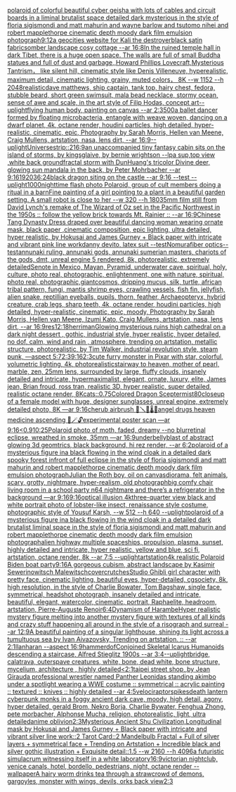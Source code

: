 [polaroid of colorful beautiful cyber geisha with lots of cables and circuit boards in a liminal brutalist space detailed dark mysterious in the style of floria sigismondi and matt mahurin and wayne barlow and tsutomo nihei and robert mapplethorpe cinematic depth moody dark film emulsion photograph](https://www.ebank.nz/aiartgenerator?category=polaroid%20of%20colorful%20beautiful%20cyber%20geisha%20with%20lots%20of%20cables%20and%20circuit%20boards%20in%20a%20liminal%20brutalist%20space%20detailed%20dark%20mysterious%20in%20the%20style%20of%20floria%20sigismondi%20and%20matt%20mahurin%20and%20wayne%20barlow%20and%20tsutomo%20nihei%20and%20robert%20mapplethorpe%20cinematic%20depth%20moody%20dark%20film%20emulsion%20photograph)[9:12](https://www.ebank.nz/aiartgenerator?category=9%3A12)[a geocities website for Kali the destroyer](https://www.ebank.nz/aiartgenerator?category=a%20geocities%20website%20for%20Kali%20the%20destroyer)[black satin fabric](https://www.ebank.nz/aiartgenerator?category=black%20satin%20fabric)[somber landscape cosy cottage --ar 16:8](https://www.ebank.nz/aiartgenerator?category=somber%20landscape%20cosy%20cottage%20--ar%2016%3A8)[In the ruined temple hall in dark Tibet, there is a huge open space. The walls are full of small Buddha statues and full of dust and garbage,,Howard Phillips Lovecraft,Mysterious Tantrism， like silent hill, cinematic style like Denis Villeneuve, hyperealistic, maximum detail, cinematic lighting, grainy, muted colors， 8K  --w 1152 --h 2048](https://www.ebank.nz/aiartgenerator?category=In%20the%20ruined%20temple%20hall%20in%20dark%20Tibet%2C%20there%20is%20a%20huge%20open%20space.%20The%20walls%20are%20full%20of%20small%20Buddha%20statues%20and%20full%20of%20dust%20and%20garbage%2C%2CHoward%20Phillips%20Lovecraft%2CMysterious%20Tantrism%EF%BC%8C%20like%20silent%20hill%2C%20cinematic%20style%20like%20Denis%20Villeneuve%2C%20hyperealistic%2C%20maximum%20detail%2C%20cinematic%20lighting%2C%20grainy%2C%20muted%20colors%EF%BC%8C%208K%20%20--w%201152%20--h%202048)[realistic](https://www.ebank.nz/aiartgenerator?category=realistic)[dave matthews, ship captain, tank top, hairy chest, fedora, stubble beard, short green swimsuit, mala bead necklace, stormy ocean, sense of awe and scale, in the art style of Filip Hodas, concept art](https://www.ebank.nz/aiartgenerator?category=dave%20matthews%2C%20ship%20captain%2C%20tank%20top%2C%20hairy%20chest%2C%20fedora%2C%20stubble%20beard%2C%20short%20green%20swimsuit%2C%20mala%20bead%20necklace%2C%20stormy%20ocean%2C%20sense%20of%20awe%20and%20scale%2C%20in%20the%20art%20style%20of%20Filip%20Hodas%2C%20concept%20art)[--uplight](https://www.ebank.nz/aiartgenerator?category=--uplight)[flying human body, painting on canvas --ar 2:3](https://www.ebank.nz/aiartgenerator?category=flying%20human%20body%2C%20painting%20on%20canvas%20--ar%202%3A3)[500](https://www.ebank.nz/aiartgenerator?category=500)[a ballet dancer formed by floating microbacteria, entangle with weave woven, dancing on a dwarf planet, 4k, octane render, houdini particles, high detailed, hyper-realistic, cinematic, epic, Photography by Sarah Morris, Hellen van Meene, Craig Mullens, artstation, nasa, lens dirt, --ar 16:9](https://www.ebank.nz/aiartgenerator?category=a%20ballet%20dancer%20formed%20by%20floating%20microbacteria%2C%20entangle%20with%20weave%20woven%2C%20dancing%20on%20a%20dwarf%20planet%2C%204k%2C%20octane%20render%2C%20houdini%20particles%2C%20high%20detailed%2C%20hyper-realistic%2C%20cinematic%2C%20epic%2C%20Photography%20by%20Sarah%20Morris%2C%20Hellen%20van%20Meene%2C%20Craig%20Mullens%2C%20artstation%2C%20nasa%2C%20lens%20dirt%2C%20--ar%2016%3A9)[--uplight](https://www.ebank.nz/aiartgenerator?category=--uplight)[Universe](https://www.ebank.nz/aiartgenerator?category=Universe)[strip::2](https://www.ebank.nz/aiartgenerator?category=strip%3A%3A2)[16:9](https://www.ebank.nz/aiartgenerator?category=16%3A9)[an unaccompanied tiny fantasy cabin sits on the island of storms, by kingsglaive, by bernie wrightson --lp](https://www.ebank.nz/aiartgenerator?category=an%20unaccompanied%20tiny%20fantasy%20cabin%20sits%20on%20the%20island%20of%20storms%2C%20by%20kingsglaive%2C%20by%20bernie%20wrightson%20--lp)[a sup,top view ,white back ground](https://www.ebank.nz/aiartgenerator?category=a%20sup%2Ctop%20view%20%2Cwhite%20back%20ground)[fractal storm with DunHuang's tricolor Divine deer, glowing sun mandala in the back, by Peter Mohrbacher  --ar 9:16](https://www.ebank.nz/aiartgenerator?category=fractal%20storm%20with%20DunHuang%27s%20tricolor%20Divine%20deer%2C%20glowing%20sun%20mandala%20in%20the%20back%2C%20by%20Peter%20Mohrbacher%20%20--ar%209%3A16)[1920](https://www.ebank.nz/aiartgenerator?category=1920)[36:24](https://www.ebank.nz/aiartgenerator?category=36%3A24)[black dragon siting on the castle --ar 9:16 --test --uplight](https://www.ebank.nz/aiartgenerator?category=black%20dragon%20siting%20on%20the%20castle%20--ar%209%3A16%20--test%20--uplight)[1000](https://www.ebank.nz/aiartgenerator?category=1000)[nighttime flash photo Polaroid, group of cult members doing a ritual in a barn](https://www.ebank.nz/aiartgenerator?category=nighttime%20flash%20photo%20Polaroid%2C%20group%20of%20cult%20members%20doing%20a%20ritual%20in%20a%20barn)[Fine painting of a girl pointing to a plant in a beautiful garden setting. A small robot is close to her --w 320 --h 180](https://www.ebank.nz/aiartgenerator?category=Fine%20painting%20of%20a%20girl%20pointing%20to%20a%20plant%20in%20a%20beautiful%20garden%20setting.%20A%20small%20robot%20is%20close%20to%20her%20--w%20320%20--h%20180)[35mm film still from David Lynch's remake of The Wizard of Oz set in the Pacific Northwest in the 1950s :: follow the yellow brick towards Mt. Rainier :: --ar 16:9](https://www.ebank.nz/aiartgenerator?category=35mm%20film%20still%20from%20David%20Lynch%27s%20remake%20of%20The%20Wizard%20of%20Oz%20set%20in%20the%20Pacific%20Northwest%20in%20the%201950s%20%3A%3A%20follow%20the%20yellow%20brick%20towards%20Mt.%20Rainier%20%3A%3A%20--ar%2016%3A9)[Chinese Tang Dynasty Dress draped over beautiful dancing woman wearing ornate mask, black paper ,cinematic composition, epic lighting, ultra detailed, hyper realistic, by Hokusai and James Gurney + Black paper with intricate and vibrant pink line work](https://www.ebank.nz/aiartgenerator?category=Chinese%20Tang%20Dynasty%20Dress%20draped%20over%20beautiful%20dancing%20woman%20wearing%20ornate%20mask%2C%20black%20paper%20%2Ccinematic%20composition%2C%20epic%20lighting%2C%20ultra%20detailed%2C%20hyper%20realistic%2C%20by%20Hokusai%20and%20James%20Gurney%20%2B%20Black%20paper%20with%20intricate%20and%20vibrant%20pink%20line%20work)[danny devito, latex suit --test](https://www.ebank.nz/aiartgenerator?category=danny%20devito%2C%20latex%20suit%20--test)[Nomura](https://www.ebank.nz/aiartgenerator?category=Nomura)[fiber optics](https://www.ebank.nz/aiartgenerator?category=fiber%20optics)[--test](https://www.ebank.nz/aiartgenerator?category=--test)[annunaki ruling, annunaki gods, annunaki sumerian masters, chariots of the gods, dmt, unreal engine 5 rendered, 8k, photorealistic,  extremely detailed](https://www.ebank.nz/aiartgenerator?category=annunaki%20ruling%2C%20annunaki%20gods%2C%20annunaki%20sumerian%20masters%2C%20chariots%20of%20the%20gods%2C%20dmt%2C%20unreal%20engine%205%20rendered%2C%208k%2C%20photorealistic%2C%20%20extremely%20detailed)[Senote in Mexico, Mayan, Pyramid, underwater cave, spiritual, holy, culture, photo real, photographic, enlightenment, one with nature, spiritual, photo real, photographic,](https://www.ebank.nz/aiartgenerator?category=Senote%20in%20Mexico%2C%20Mayan%2C%20Pyramid%2C%20underwater%20cave%2C%20spiritual%2C%20holy%2C%20culture%2C%20photo%20real%2C%20photographic%2C%20enlightenment%2C%20one%20with%20nature%2C%20spiritual%2C%20photo%20real%2C%20photographic%2C)[giant](https://www.ebank.nz/aiartgenerator?category=giant)[cosmos, dripping mucus, silk, turtle, african tribal pattern, fungi, mantis shrimp eyes, crawling vessels, fish fin, jellyfish, alien snake, reptillian eyeballs, pupils, thorn, feather, Archaeopteryx, hybrid creature, crab legs, sharp teeth, 4k, octane render, houdini particles, high detailed, hyper-realistic, cinematic, epic, moody, Photography by Sarah Morris, Hellen van Meene, Izumi Kato, Craig Mullens, artstation, nasa, lens dirt, --ar 16:9](https://www.ebank.nz/aiartgenerator?category=cosmos%2C%20dripping%20mucus%2C%20silk%2C%20turtle%2C%20african%20tribal%20pattern%2C%20fungi%2C%20mantis%20shrimp%20eyes%2C%20crawling%20vessels%2C%20fish%20fin%2C%20jellyfish%2C%20alien%20snake%2C%20reptillian%20eyeballs%2C%20pupils%2C%20thorn%2C%20feather%2C%20Archaeopteryx%2C%20hybrid%20creature%2C%20crab%20legs%2C%20sharp%20teeth%2C%204k%2C%20octane%20render%2C%20houdini%20particles%2C%20high%20detailed%2C%20hyper-realistic%2C%20cinematic%2C%20epic%2C%20moody%2C%20Photography%20by%20Sarah%20Morris%2C%20Hellen%20van%20Meene%2C%20Izumi%20Kato%2C%20Craig%20Mullens%2C%20artstation%2C%20nasa%2C%20lens%20dirt%2C%20--ar%2016%3A9)[res](https://www.ebank.nz/aiartgenerator?category=res)[12:18](https://www.ebank.nz/aiartgenerator?category=12%3A18)[herriman](https://www.ebank.nz/aiartgenerator?category=herriman)[Glowing mysterious ruins high cathedral on a dark night dessert , gothic, industrial style, hyper realistic, hyper detailed, no dof, calm, wind and rain , atmosphere, trending on artstation, metallic structure, photorealistic, by Tim Walker, industrial revolution style, steam punk, —aspect 5:7](https://www.ebank.nz/aiartgenerator?category=Glowing%20mysterious%20ruins%20high%20cathedral%20on%20a%20dark%20night%20dessert%20%2C%20gothic%2C%20industrial%20style%2C%20hyper%20realistic%2C%20hyper%20detailed%2C%20no%20dof%2C%20calm%2C%20wind%20and%20rain%20%2C%20atmosphere%2C%20trending%20on%20artstation%2C%20metallic%20structure%2C%20photorealistic%2C%20by%20Tim%20Walker%2C%20industrial%20revolution%20style%2C%20steam%20punk%2C%20%E2%80%94aspect%205%3A7)[2:3](https://www.ebank.nz/aiartgenerator?category=2%3A3)[9:16](https://www.ebank.nz/aiartgenerator?category=9%3A16)[2:3](https://www.ebank.nz/aiartgenerator?category=2%3A3)[](https://www.ebank.nz/aiartgenerator?category=)[cute furry monster in Pixar with star, colorful, volumetric lighting, 4k, photorealistic](https://www.ebank.nz/aiartgenerator?category=cute%20furry%20monster%20in%20Pixar%20with%20star%2C%20colorful%2C%20volumetric%20lighting%2C%204k%2C%20photorealistic)[stairway to heaven, mother of pearl, marble, zen, 25mm lens, surrounded by large, fluffy clouds, insanely detailed and intricate, hypermaximalist, elegant, ornate, luxury, elite, James jean, Brian froud, ross tran, realistic 3D, hyper realistic, super detailed, realistic octane render, 8K](https://www.ebank.nz/aiartgenerator?category=stairway%20to%20heaven%2C%20mother%20of%20pearl%2C%20marble%2C%20zen%2C%2025mm%20lens%2C%20surrounded%20by%20large%2C%20fluffy%20clouds%2C%20insanely%20detailed%20and%20intricate%2C%20hypermaximalist%2C%20elegant%2C%20ornate%2C%20luxury%2C%20elite%2C%20James%20jean%2C%20Brian%20froud%2C%20ross%20tran%2C%20realistic%203D%2C%20hyper%20realistic%2C%20super%20detailed%2C%20realistic%20octane%20render%2C%208K)[cats](https://www.ebank.nz/aiartgenerator?category=cats)[::0.75](https://www.ebank.nz/aiartgenerator?category=%3A%3A0.75)[Colored Dragon Scepter](https://www.ebank.nz/aiartgenerator?category=Colored%20Dragon%20Scepter)[mist](https://www.ebank.nz/aiartgenerator?category=mist)[80](https://www.ebank.nz/aiartgenerator?category=80)[closeup of a female model with huge, designer sunglasses, unreal engine, extremely detailed photo, 8K —ar 9:16](https://www.ebank.nz/aiartgenerator?category=closeup%20of%20a%20female%20model%20with%20huge%2C%20designer%20sunglasses%2C%20unreal%20engine%2C%20extremely%20detailed%20photo%2C%208K%20%E2%80%94ar%209%3A16)[cherub airbrush 🧯🪛🩻🌡💊angel drugs heaven medicine ascending 🎐🪄🔓experimental poster scan —ar 9:16](https://www.ebank.nz/aiartgenerator?category=cherub%20airbrush%20%F0%9F%A7%AF%F0%9F%AA%9B%F0%9F%A9%BB%F0%9F%8C%A1%F0%9F%92%8Aangel%20drugs%20heaven%20medicine%20ascending%20%F0%9F%8E%90%F0%9F%AA%84%F0%9F%94%93experimental%20poster%20scan%20%E2%80%94ar%209%3A16)[<0.9](https://www.ebank.nz/aiartgenerator?category=%3C0.9)[10:25](https://www.ebank.nz/aiartgenerator?category=10%3A25)[Polaroid photo of moth, faded, dreamy --no blur](https://www.ebank.nz/aiartgenerator?category=Polaroid%20photo%20of%20moth%2C%20faded%2C%20dreamy%20--no%20blur)[retinal eclipse, wreathed in smoke, 35mm —ar 16:9](https://www.ebank.nz/aiartgenerator?category=retinal%20eclipse%2C%20wreathed%20in%20smoke%2C%2035mm%20%E2%80%94ar%2016%3A9)[underbelly](https://www.ebank.nz/aiartgenerator?category=underbelly)[blast of abstract glowing  3d geomtrics, black background, hi rez render, --ar 6:2](https://www.ebank.nz/aiartgenerator?category=blast%20of%20abstract%20glowing%20%203d%20geomtrics%2C%20black%20background%2C%20hi%20rez%20render%2C%20--ar%206%3A2)[polaroid of a mysterious figure ina black flowing in the wind cloak in a detailed dark spooky forest infront of full eclipse in the style of floria sigismondi and matt mahurin and robert mapplethorpe cinematic depth moody dark film emulsion photograph](https://www.ebank.nz/aiartgenerator?category=polaroid%20of%20a%20mysterious%20figure%20ina%20black%20flowing%20in%20the%20wind%20cloak%20in%20a%20detailed%20dark%20spooky%20forest%20infront%20of%20full%20eclipse%20in%20the%20style%20of%20floria%20sigismondi%20and%20matt%20mahurin%20and%20robert%20mapplethorpe%20cinematic%20depth%20moody%20dark%20film%20emulsion%20photograph)[Julian the Roth boy, oil on canvas](https://www.ebank.nz/aiartgenerator?category=Julian%20the%20Roth%20boy%2C%20oil%20on%20canvas)[diorama, felt animals, scary, grotty, nightmare, hyper-realism, old photograph](https://www.ebank.nz/aiartgenerator?category=diorama%2C%20felt%20animals%2C%20scary%2C%20grotty%2C%20nightmare%2C%20hyper-realism%2C%20old%20photograph)[big comfy chair living room  in a school party  n64 nightmare  and there’s a refrigerator in the background —ar 9:16](https://www.ebank.nz/aiartgenerator?category=big%20comfy%20chair%20living%20room%20%20in%20a%20school%20party%20%20n64%20nightmare%20%20and%20there%E2%80%99s%20a%20refrigerator%20in%20the%20background%20%E2%80%94ar%209%3A16)[9:16](https://www.ebank.nz/aiartgenerator?category=9%3A16)[optical illusion 4k](https://www.ebank.nz/aiartgenerator?category=optical%20illusion%204k)[three-quarter view black and white portrait photo of lobster-like insect, renaissance style costume, photographic style of Yousuf Karsh, --w 512 --h 640 --uplight](https://www.ebank.nz/aiartgenerator?category=three-quarter%20view%20black%20and%20white%20portrait%20photo%20of%20lobster-like%20insect%2C%20renaissance%20style%20costume%2C%20photographic%20style%20of%20Yousuf%20Karsh%2C%20--w%20512%20--h%20640%20--uplight)[polaroid of a mysterious figure ina black flowing in the wind cloak in a detailed dark brutalist liminal space in the style of floria sigismondi and matt mahurin and robert mapplethorpe cinematic depth moody dark film emulsion photograph](https://www.ebank.nz/aiartgenerator?category=polaroid%20of%20a%20mysterious%20figure%20ina%20black%20flowing%20in%20the%20wind%20cloak%20in%20a%20detailed%20dark%20brutalist%20liminal%20space%20in%20the%20style%20of%20floria%20sigismondi%20and%20matt%20mahurin%20and%20robert%20mapplethorpe%20cinematic%20depth%20moody%20dark%20film%20emulsion%20photograph)[alien highway multiple spaceships, propulsion, plasma, sunset, highly detailed and intricate, hyper realistic, yellow and blue, sci fi, artstation, octane render, 8k --ar 7:5 --uplight](https://www.ebank.nz/aiartgenerator?category=alien%20highway%20multiple%20spaceships%2C%20propulsion%2C%20plasma%2C%20sunset%2C%20highly%20detailed%20and%20intricate%2C%20hyper%20realistic%2C%20yellow%20and%20blue%2C%20sci%20fi%2C%20artstation%2C%20octane%20render%2C%208k%20--ar%207%3A5%20--uplight)[artstation](https://www.ebank.nz/aiartgenerator?category=artstation)[4k realistic Polaroid Biden boat party](https://www.ebank.nz/aiartgenerator?category=4k%20realistic%20Polaroid%20Biden%20boat%20party)[9:16](https://www.ebank.nz/aiartgenerator?category=9%3A16)[A gorgeous cubism, abstract landscape by Kasimir Sewerinowitsch Malewitsch](https://www.ebank.nz/aiartgenerator?category=A%20gorgeous%20cubism%2C%20abstract%20landscape%20by%20Kasimir%20Sewerinowitsch%20Malewitsch)[cover](https://www.ebank.nz/aiartgenerator?category=cover)[crutches](https://www.ebank.nz/aiartgenerator?category=crutches)[Studio Ghibli girl character with pretty face, cinematic lighting, beautiful eyes, hyper-detailed, cgsociety, 8k, high resolution, in the style of Charlie Bowater, Tom Bagshaw, single face, symmetrical, headshot photograph, insanely detailed and intricate, beautiful, elegant, watercolor, cinematic, portrait, Raphaelite, headroom, artstation, Pierre-Auguste Renoir](https://www.ebank.nz/aiartgenerator?category=Studio%20Ghibli%20girl%20character%20with%20pretty%20face%2C%20cinematic%20lighting%2C%20beautiful%20eyes%2C%20hyper-detailed%2C%20cgsociety%2C%208k%2C%20high%20resolution%2C%20in%20the%20style%20of%20Charlie%20Bowater%2C%20Tom%20Bagshaw%2C%20single%20face%2C%20symmetrical%2C%20headshot%20photograph%2C%20insanely%20detailed%20and%20intricate%2C%20beautiful%2C%20elegant%2C%20watercolor%2C%20cinematic%2C%20portrait%2C%20Raphaelite%2C%20headroom%2C%20artstation%2C%20Pierre-Auguste%20Renoir)[6:4](https://www.ebank.nz/aiartgenerator?category=6%3A4)[Dynamism of Harambe](https://www.ebank.nz/aiartgenerator?category=Dynamism%20of%20Harambe)[Hyper realistic mystery figure melting into another mystery figure with textures of all kinds and crazy  stuff happening all around in the style of a risograph and surreal --ar 12:9](https://www.ebank.nz/aiartgenerator?category=Hyper%20realistic%20mystery%20figure%20melting%20into%20another%20mystery%20figure%20with%20textures%20of%20all%20kinds%20and%20crazy%20%20stuff%20happening%20all%20around%20in%20the%20style%20of%20a%20risograph%20and%20surreal%20--ar%2012%3A9)[A beautiful painting of a singular lighthouse, shining its light across a tumultuous sea by Ivan Aivazovsky, Trending on artstation. :: --ar 2:1](https://www.ebank.nz/aiartgenerator?category=A%20beautiful%20painting%20of%20a%20singular%20lighthouse%2C%20shining%20its%20light%20across%20a%20tumultuous%20sea%20by%20Ivan%20Aivazovsky%2C%20Trending%20on%20artstation.%20%3A%3A%20--ar%202%3A1)[llanharan --aspect 16:9](https://www.ebank.nz/aiartgenerator?category=llanharan%20--aspect%2016%3A9)[hammer](https://www.ebank.nz/aiartgenerator?category=hammer)[](https://www.ebank.nz/aiartgenerator?category=)[dof](https://www.ebank.nz/aiartgenerator?category=dof)[Conjoined Skeletal Icarus Humanoids descending a staircase, Alfred Stieglitz 1900s --ar 3:4](https://www.ebank.nz/aiartgenerator?category=Conjoined%20Skeletal%20Icarus%20Humanoids%20descending%20a%20staircase%2C%20Alfred%20Stieglitz%201900s%20--ar%203%3A4)[--uplight](https://www.ebank.nz/aiartgenerator?category=--uplight)[bridge, calatrava, outerspave creatures, white, bone, dead white, bone structure, mycelium, architecture , highly detailed](https://www.ebank.nz/aiartgenerator?category=bridge%2C%20calatrava%2C%20outerspave%20creatures%2C%20white%2C%20bone%2C%20dead%20white%2C%20bone%20structure%2C%20mycelium%2C%20architecture%20%2C%20highly%20detailed)[<2:1](https://www.ebank.nz/aiartgenerator?category=%3C2%3A1)[taipei street shop,,by Jean Giraud](https://www.ebank.nz/aiartgenerator?category=taipei%20street%20shop%2C%2Cby%20Jean%20Giraud)[a professional wrestler named Panther Leonidas standing akimbo under a spotlight wearing a WWE costume :: symmetrical :: acrylic painting :: textured :: knives :: highly detailed --ar 4:5](https://www.ebank.nz/aiartgenerator?category=a%20professional%20wrestler%20named%20Panther%20Leonidas%20standing%20akimbo%20under%20a%20spotlight%20wearing%20a%20WWE%20costume%20%3A%3A%20symmetrical%20%3A%3A%20acrylic%20painting%20%3A%3A%20textured%20%3A%3A%20knives%20%3A%3A%20highly%20detailed%20--ar%204%3A5)[velociraptor](https://www.ebank.nz/aiartgenerator?category=velociraptor)[spikes](https://www.ebank.nz/aiartgenerator?category=spikes)[death lantern cyberpunk monks in a foggy ancient dark cave, moody, high detail, agony, hyper detailed, gerald Brom, Nekro Borja, Charlie Bywater, Fenghua Zhong, pete morbacher, Alphonse Mucha, religion, photorealistic, light, ultra detailed](https://www.ebank.nz/aiartgenerator?category=death%20lantern%20cyberpunk%20monks%20in%20a%20foggy%20ancient%20dark%20cave%2C%20moody%2C%20high%20detail%2C%20agony%2C%20hyper%20detailed%2C%20gerald%20Brom%2C%20Nekro%20Borja%2C%20Charlie%20Bywater%2C%20Fenghua%20Zhong%2C%20pete%20morbacher%2C%20Alphonse%20Mucha%2C%20religion%2C%20photorealistic%2C%20light%2C%20ultra%20detailed)[anime oblivion](https://www.ebank.nz/aiartgenerator?category=anime%20oblivion)[2:3](https://www.ebank.nz/aiartgenerator?category=2%3A3)[Mysterious Ancient Shu Civilization,Longitudinal  mask by Hokusai and James Gurney + Black paper with intricate and vibrant silver line work::2 Tarot Card::2 Mandelbulb Fractal + Full of silver layers + symmetrical face + Trending on Artstation + Incredible black and silver gothic illustration + Exquisite detail::1.5  --w 2160 --h 4096](https://www.ebank.nz/aiartgenerator?category=Mysterious%20Ancient%20Shu%20Civilization%2CLongitudinal%20%20mask%20by%20Hokusai%20and%20James%20Gurney%20%2B%20Black%20paper%20with%20intricate%20and%20vibrant%20silver%20line%20work%3A%3A2%20Tarot%20Card%3A%3A2%20Mandelbulb%20Fractal%20%2B%20Full%20of%20silver%20layers%20%2B%20symmetrical%20face%20%2B%20Trending%20on%20Artstation%20%2B%20Incredible%20black%20and%20silver%20gothic%20illustration%20%2B%20Exquisite%20detail%3A%3A1.5%20%20--w%202160%20--h%204096)[a futuristic simulacrum witnessing itself in a white laboratory](https://www.ebank.nz/aiartgenerator?category=a%20futuristic%20simulacrum%20witnessing%20itself%20in%20a%20white%20laboratory)[16:9](https://www.ebank.nz/aiartgenerator?category=16%3A9)[victorian nightclub, venice canals, hotel, bordello, pedestrians, night, octane render --wallpaper](https://www.ebank.nz/aiartgenerator?category=victorian%20nightclub%2C%20venice%20canals%2C%20hotel%2C%20bordello%2C%20pedestrians%2C%20night%2C%20octane%20render%20--wallpaper)[A hairy worm drinks tea through a straw](https://www.ebank.nz/aiartgenerator?category=A%20hairy%20worm%20drinks%20tea%20through%20a%20straw)[crowd of demons, gargoyles, monster with wings, devils, orks back view](https://www.ebank.nz/aiartgenerator?category=crowd%20of%20demons%2C%20gargoyles%2C%20monster%20with%20wings%2C%20devils%2C%20orks%20back%20view)[2:3](https://www.ebank.nz/aiartgenerator?category=2%3A3)